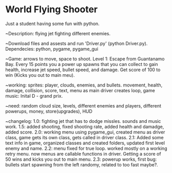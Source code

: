 # World Flying Shooter
 Just a student having some fun with python.

~Description: flying jet fighting different enemies.

~Download files and assests and run 'Driver.py' (python Driver.py).
Dependecies: python, pygame, pygame_gui

~Game: arrows to move, space to shoot. Level 1: Escape from Guantanamo Bay. Every 15 points you a power up spawns that you can collect to gain health, increase jet speed, bullet speed, and damage. Get score of 100 to win (Kicks you out to main meu).

~working:
sprites: player, clouds, enemies, and bullets. movement, health, damage, collision, score, text, menu as main driver creates loop, game music: Inital D - grand prix.

~need:
random cloud size, levels, different enemies and players, different powerups, money, store(upgrades), HUD

~changelog:
1.0: fighting jet that has to dodge missles. sounds and music work.
1.5: added shooting, fixed shooting rate, added health and damadge, added score.
2.0: working menu using pygame_gui, created menu as driver class, game gets its own class, gets called in driver class. 
2.1: Added some text info in game, organized classes and created folders, updated first level enemy and name. 
2.2: menu fixed for true loop. worked mostly on a working retry menu. now menus are callable functions in driver. Getting a score of 50 wins and kicks you out to main menu. 2.3: powerup works, first bug: bullets start spawning from the left randomy, related to too fast maybe?. 

